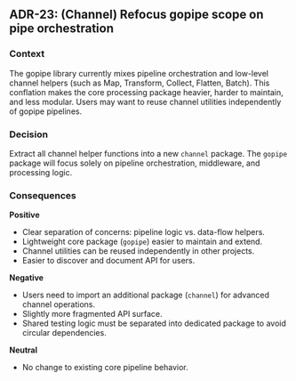 ## ADR-23: (Channel) Refocus gopipe scope on pipe orchestration

### Context

The gopipe library currently mixes pipeline orchestration and low-level channel helpers (such as Map, Transform, Collect, Flatten, Batch). This conflation makes the core processing package heavier, harder to maintain, and less modular. Users may want to reuse channel utilities independently of gopipe pipelines.

### Decision

Extract all channel helper functions into a new `channel` package. The `gopipe`
package will focus solely on pipeline orchestration, middleware, and processing logic.

### Consequences

**Positive**
- Clear separation of concerns: pipeline logic vs. data-flow helpers.
- Lightweight core package (`gopipe`) easier to maintain and extend.
- Channel utilities can be reused independently in other projects.
- Easier to discover and document API for users.

**Negative**
- Users need to import an additional package (`channel`) for advanced channel operations.
- Slightly more fragmented API surface.
- Shared testing logic must be separated into dedicated package to avoid circular dependencies.

**Neutral**
- No change to existing core pipeline behavior.